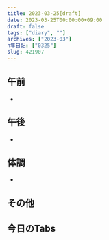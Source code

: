 ```yaml
---
title: 2023-03-25[draft]
date: 2023-03-25T00:00:00+09:00
draft: false
tags: ["diary", ""]
archives: ["2023-03"]
n年日記: ["0325"]
slug: 421907
---
```

## 午前
- 
## 午後
- 
## 体調
- 
## その他
## 今日のTabs